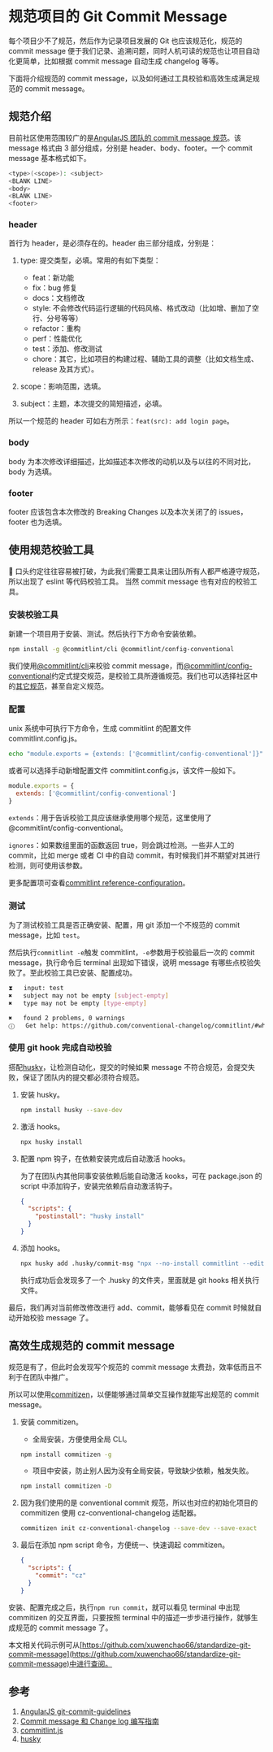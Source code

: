 # 规范项目的 Git Commit Message

每个项目少不了规范，然后作为记录项目发展的 Git 也应该规范化，规范的 commit message 便于我们记录、追溯问题，同时人机可读的规范也让项目自动化更简单，比如根据 commit message 自动生成 changelog 等等。

下面将介绍规范的 commit message，以及如何通过工具校验和高效生成满足规范的 commit message。

## 规范介绍

目前社区使用范围较广的是[AngularJS 团队的 commit message 规范](https://github.com/angular/angular.js/blob/master/DEVELOPERS.md#-git-commit-guidelines)。该 message 格式由 3 部分组成，分别是 header、body、footer。一个 commit message 基本格式如下。

```sh
<type>(<scope>): <subject>
<BLANK LINE>
<body>
<BLANK LINE>
<footer>
```

### header

首行为 header，是必须存在的。header 由三部分组成，分别是：

1. type: 提交类型，必填。常用的有如下类型：

   - feat：新功能
   - fix：bug 修复
   - docs：文档修改
   - style: 不会修改代码运行逻辑的代码风格、格式改动（比如增、删加了空行、分号等等）
   - refactor：重构
   - perf：性能优化
   - test：添加、修改测试
   - chore：其它，比如项目的构建过程、辅助工具的调整（比如文档生成、release 及其方式）。

2. scope：影响范围，选填。
3. subject：主题，本次提交的简短描述，必填。

所以一个规范的 header 可如右方所示：`feat(src): add login page`。

### body

body 为本次修改详细描述，比如描述本次修改的动机以及与以往的不同对比，body 为选填。

### footer

footer 应该包含本次修改的 Breaking Changes 以及本次关闭了的 issues，footer 也为选填。

## 使用规范校验工具

 口头约定往往容易被打破，为此我们需要工具来让团队所有人都严格遵守规范，所以出现了 eslint 等代码校验工具。 当然 commit message 也有对应的校验工具。

### 安装校验工具

新建一个项目用于安装、测试。然后执行下方命令安装依赖。

```sh
npm install -g @commitlint/cli @commitlint/config-conventional
```

我们使用[@commitlint/cli](https://commitlint.js.org/)来校验 commit message，而[@commitlint/config-conventional](https://github.com/conventional-changelog/commitlint/tree/master/%40commitlint/config-conventional)约定式提交规范，是校验工具所遵循规范。我们也可以选择社区中的[其它规范](https://github.com/conventional-changelog/commitlint#shared-configuration)，甚至自定义规范。

### 配置

unix 系统中可执行下方命令，生成 commitlint 的配置文件 commitlint.config.js。

```sh
echo "module.exports = {extends: ['@commitlint/config-conventional']}" > commitlint.config.js
```

或者可以选择手动新增配置文件 commitlint.config.js，该文件一般如下。

```js
module.exports = {
  extends: ['@commitlint/config-conventional']
}
```

`extends`：用于告诉校验工具应该继承使用哪个规范，这里使用了 @commitlint/config-conventional。

`ignores`：如果数组里面的函数返回 true，则会跳过检测。一些非人工的 commit，比如 merge 或者 CI 中的自动 commit，有时候我们并不期望对其进行检测，则可使用该参数。

更多配置项可查看[commitlint reference-configuration](https://commitlint.js.org/#/reference-configuration)。

### 测试

为了测试校验工具是否正确安装、配置，用 git 添加一个不规范的 commit message，比如 `test`。

然后执行`commitlint -e`触发 commitlint，`-e`参数用于校验最后一次的 commit message，执行命令后 terminal 出现如下错误，说明 message 有哪些点校验失败了。至此校验工具已安装、配置成功。

```sh
⧗   input: test
✖   subject may not be empty [subject-empty]
✖   type may not be empty [type-empty]

✖   found 2 problems, 0 warnings
ⓘ   Get help: https://github.com/conventional-changelog/commitlint/#what-is-commitlint
```

### 使用 git hook 完成自动校验

搭配[husky](https://typicode.github.io/husky/#/)，让检测自动化，提交的时候如果 message 不符合规范，会提交失败，保证了团队内的提交都必须符合规范。

1. 安装 husky。

   ```sh
   npm install husky --save-dev
   ```

2. 激活 hooks。

   ```sh
   npx husky install
   ```

3. 配置 npm 钩子，在依赖安装完成后自动激活 hooks。

   为了在团队内其他同事安装依赖后能自动激活 kooks，可在 package.json 的 script 中添加钩子，安装完依赖后自动激活钩子。

   ```json
   {
     "scripts": {
       "postinstall": "husky install"
     }
   }
   ```

4. 添加 hooks。

   ```sh
   npx husky add .husky/commit-msg "npx --no-install commitlint --edit $1"
   ```

   执行成功后会发现多了一个 .husky 的文件夹，里面就是 git hooks 相关执行文件。

最后，我们再对当前修改修改进行 add、commit，能够看见在 commit 时候就自动开始校验 message 了。

## 高效生成规范的 commit message

规范是有了，但此时会发现写个规范的 commit message 太费劲，效率低而且不利于在团队中推广。

所以可以使用[commitizen](https://github.com/commitizen/cz-cli)，以便能够通过简单交互操作就能写出规范的 commit message。

1. 安装 commitizen。

   - 全局安装，方便使用全局 CLI。

   ```sh
   npm install commitizen -g
   ```

   - 项目中安装，防止别人因为没有全局安装，导致缺少依赖，触发失败。

   ```sh
   npm install commitizen -D
   ```

2. 因为我们使用的是 conventional commit 规范，所以也对应的初始化项目的 commitizen 使用 cz-conventional-changelog 适配器。

   ```sh
   commitizen init cz-conventional-changelog --save-dev --save-exact
   ```

3. 最后在添加 npm script 命令，方便统一、快速调起 commitizen。

   ```json
   {
     "scripts": {
       "commit": "cz"
     }
   }
   ```

安装、配置完成之后，执行`npm run commit`，就可以看见 terminal 中出现 commitizen 的交互界面，只要按照 terminal 中的描述一步步进行操作，就够生成规范的 commit message 了。

本文相关代码示例可从[https://github.com/xuwenchao66/standardize-git-commit-message](https://github.com/xuwenchao66/standardize-git-commit-message)中进行查阅。

## 参考

1. [AngularJS git-commit-guidelines](https://github.com/angular/angular.js/blob/master/DEVELOPERS.md#-git-commit-guidelines)
2. [Commit message 和 Change log 编写指南](http://www.ruanyifeng.com/blog/2016/01/commit_message_change_log.html)
3. [commitlint.js](https://commitlint.js.org/#/)
4. [husky](https://typicode.github.io/husky/#/)

